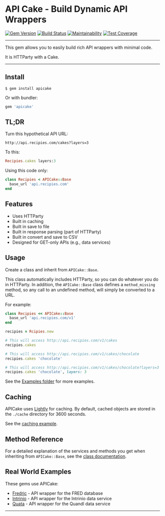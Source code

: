 API Cake - Build Dynamic API Wrappers
==================================================

[![Gem Version](https://badge.fury.io/rb/apicake.svg)](https://badge.fury.io/rb/apicake)
[![Build Status](https://travis-ci.com/DannyBen/apicake.svg?branch=master)](https://travis-ci.com/DannyBen/apicake)
[![Maintainability](https://api.codeclimate.com/v1/badges/07bd0f8653914ce703a6/maintainability)](https://codeclimate.com/github/DannyBen/apicake/maintainability)
[![Test Coverage](https://api.codeclimate.com/v1/badges/07bd0f8653914ce703a6/test_coverage)](https://codeclimate.com/github/DannyBen/apicake/test_coverage)

---

This gem allows you to easily build rich API wrappers with minimal code.

It is HTTParty with a Cake.

---


Install
--------------------------------------------------

```
$ gem install apicake
```

Or with bundler:

```ruby
gem 'apicake'
```


TL;DR
--------------------------------------------------

Turn this hypothetical API URL:

```
http://api.recipies.com/cakes?layers=3 
```

To this:

```ruby
Recipies.cakes layers:3
```

Using this code only:

```ruby
class Recipies < APICake::Base
  base_url 'api.recipies.com'
end
```


Features
--------------------------------------------------

- Uses HTTParty
- Built in caching
- Built in save to file
- Built in response parsing (part of HTTParty)
- Built in convert and save to CSV
- Designed for GET-only APIs (e.g., data services)


Usage
--------------------------------------------------

Create a class and inherit from `APICake::Base`.

This class automatically includes HTTParty, so you can do whatever you do in
HTTParty. In addition, the `APICake::Base` class defines a `method_missing`
method, so any call to an undefined method, will simply be converted to a 
URL.

For example:

```ruby
class Recipies << APICake::Base
  base_url 'api.recipies.com/v1'
end

recipies = Rcipies.new

# This will access http://api.recipies.com/v1/cakes
recipies.cakes

# This will access http://api.recipies.com/v1/cakes/chocolate
recipies.cakes 'chocolate'

# This will access http://api.recipies.com/v1/cakes/chocolate?layers=3
recipies.cakes 'chocolate', layers: 3
```

See the [Examples folder][1] for more examples.


Caching
--------------------------------------------------

APICake uses [Lightly][2] for caching. By default, cached objects are stored
in the `./cache` directory for 3600 seconds.

See the [caching example][3].


Method Reference
--------------------------------------------------

For a detailed explanation of the services and methods you get when inheriting
from `APICake::Base`, see the [class documentation][4].


Real World Examples
--------------------------------------------------

These gems use APICake:

- [Fredric][5] - API wrapper for the FRED database
- [Intrinio][6] - API wrapper for the Intrinio data service
- [Quata][7] - API wrapper for the Quandl data service


---

[1]: https://github.com/DannyBen/apicake/tree/master/examples
[2]: https://github.com/DannyBen/lightly
[3]: https://github.com/DannyBen/apicake/blob/master/examples/04-caching.rb
[4]: http://www.rubydoc.info/gems/apicake/0.1.1/APICake/Base
[5]: https://github.com/DannyBen/fredric
[6]: https://github.com/DannyBen/intrinio
[7]: https://github.com/DannyBen/quata